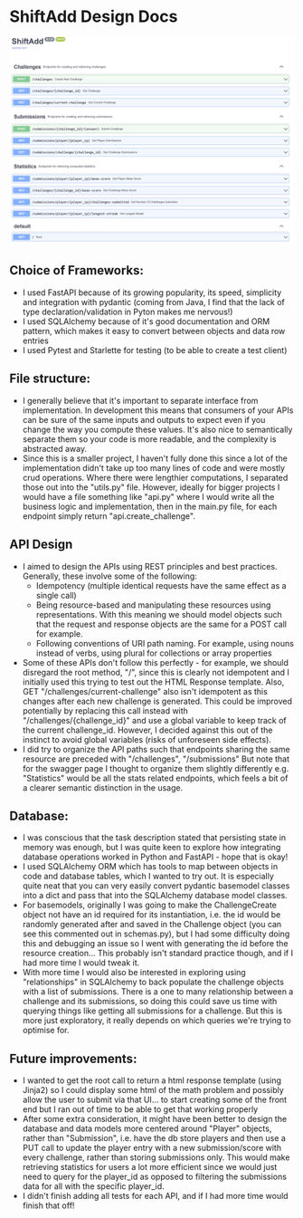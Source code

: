 # ShiftAdd Design Docs

![Alt text](./swagger_page.png "Swagger page")

## Choice of Frameworks:
* I used FastAPI because of its growing popularity, its speed, simplicity and integration with pydantic (coming from Java, I find that the lack of type declaration/validation in Pyton makes me nervous!)
* I used SQLAlchemy because of it's good documentation and ORM pattern, which makes it easy to convert between objects and data row entries
* I used Pytest and Starlette for testing (to be able to create a test client)


## File structure:

* I generally believe that it's important to separate interface from implementation. In development this means that consumers of your APIs can be sure of the same inputs and outputs to expect even if you change the way you compute these values. It's also nice to semantically separate them so your code is more readable, and the complexity is abstracted away.
* Since this is a smaller project, I haven't fully done this since a lot of the implementation didn't take up too many lines of code and were mostly crud operations. Where there were lengthier computations, I separated those out into the "utils.py" file. However, ideally for bigger projects I would have a file something like "api.py" where I would write all the business logic and implementation, then in the main.py file, for each endpoint simply return "api.create_challenge".

## API Design

* I aimed to design the APIs using REST principles and best practices. Generally, these involve some of the following:
  *   Idempotency (multiple identical requests have the same effect as a single call)
  *   Being resource-based and manipulating these resources using representations. With this meaning we should model objects such that the request and response objects are the same for a POST call for example.
  *   Following conventions of URI path naming. For example, using nouns instead of verbs, using plural for collections or array properties
* Some of these APIs don't follow this perfectly - for example, we should disregard the root method, "/", since this is clearly not idempotent and I initially used this trying to test out the HTML Response template. Also, GET "/challenges/current-challenge" also isn't idempotent as this changes after each new challenge is generated. This could be improved potentially by replacing this call instead with "/challenges/{challenge_id}" and use a global variable to keep track of the current challenge_id. However, I decided against this out of the instinct to avoid global variables (risks of unforeseen side effects).
* I did try to organize the API paths such that endpoints sharing the same resource are preceded with "/challenges", "/submissions" But note that for the swagger page I thought to organize them slightly differently e.g. "Statistics" would be all the stats related endpoints, which feels a bit of a clearer semantic distinction in the usage.


## Database:

* I was conscious that the task description stated that persisting state in memory was enough, but I was quite keen to explore how integrating database operations worked in Python and FastAPI - hope that is okay!
* I used SQLAlchemy ORM which has tools to map between objects in code and database tables, which I wanted to try out. It is especially quite neat that you can very easily convert pydantic basemodel classes into a dict and pass that into the SQLAlchemy database model classes.
* For basemodels, originally I was going to make the ChallengeCreate object not have an id required for its instantiation, i.e. the id would be randomly generated after and saved in the Challenge object (you can see this commented out in schemas.py), but I had some difficulty doing this and debugging an issue so I went with generating the id before the resource creation... This probably isn't standard practice though, and if I had more time I would tweak it.  
* With more time I would also be interested in exploring using "relationships" in SQLAlchemy to back populate the challenge objects with a list of submissions. There is a one to many relationship between a challenge and its submissions, so doing this could save us time with querying things like getting all submissions for a challenge. But this is more just exploratory, it really depends on which queries we're trying to optimise for.

## Future improvements:

* I wanted to get the root call to return a html response template (using Jinja2) so I could display some html of the math problem and possibly allow the user to submit via that UI... to start creating some of the front end but I ran out of time to be able to get that working properly
* After some extra consideration, it might have been better to design the database and data models more centered around "Player" objects, rather than "Submission", i.e. have the db store players and then use a PUT call to update the player entry with a new submission/score with every challenge, rather than storing submissions only. This would make retrieving statistics for users a lot more efficient since we would just need to query for the player_id as opposed to filtering the submissions data for all with the specific player_id.
* I didn't finish adding all tests for each API, and if I had more time would finish that off!